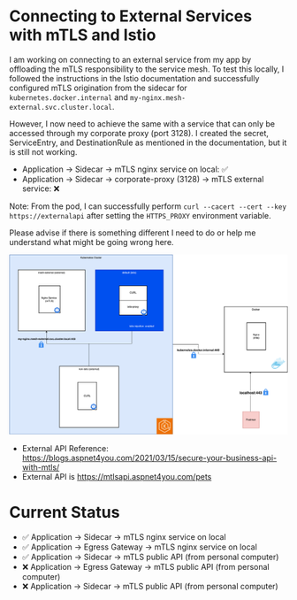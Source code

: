 # Connecting to External Services with mTLS and Istio

I am working on connecting to an external service from my app by offloading the mTLS responsibility to the service mesh. To test this locally, I followed the instructions in the Istio documentation and successfully configured mTLS origination from the sidecar for `kubernetes.docker.internal` and `my-nginx.mesh-external.svc.cluster.local`.

However, I now need to achieve the same with a service that can only be accessed through my corporate proxy (port 3128). I created the secret, ServiceEntry, and DestinationRule as mentioned in the documentation, but it is still not working.

- Application -> Sidecar -> mTLS nginx service on local: ✅
- Application -> Sidecar -> corporate-proxy (3128) -> mTLS external service: ❌

Note: From the pod, I can successfully perform `curl --cacert --cert --key https://externalapi` after setting the `HTTPS_PROXY` environment variable.

Please advise if there is something different I need to do or help me understand what might be going wrong here.

![Istio](istio.png)

- External API Reference: https://blogs.aspnet4you.com/2021/03/15/secure-your-business-api-with-mtls/
- External API is https://mtlsapi.aspnet4you.com/pets


# Current Status
- ✅ Application -> Sidecar -> mTLS nginx service on local
- ✅ Application -> Egress Gateway -> mTLS nginx service on local
- ✅ Application -> Sidecar -> mTLS public API (from personal computer)
- ❌ Application -> Egress Gateway -> mTLS public API (from personal computer)
- ❌ Application -> Sidecar -> mTLS public API (from personal computer)